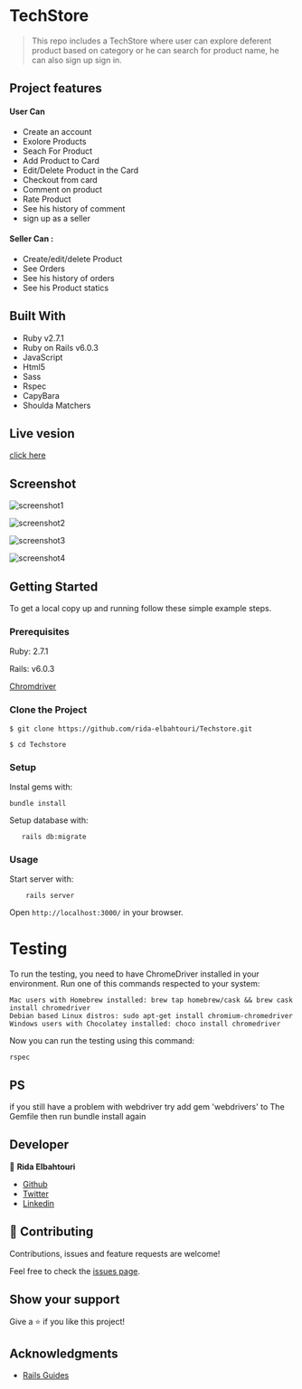 # TechStore

> This repo includes a TechStore where user can explore deferent product based on category or he can search for product name, he can also sign up sign in.

## Project features

#### User Can

- Create an account
- Exolore Products
- Seach For Product
- Add Product to Card
- Edit/Delete Product in the Card
- Checkout from card
- Comment on product
- Rate Product
- See his history of comment
- sign up as a seller

#### Seller Can :

- Create/edit/delete Product
- See Orders
- See his history of orders
- See his Product statics

## Built With

- Ruby v2.7.1
- Ruby on Rails v6.0.3
- JavaScript
- Html5
- Sass
- Rspec
- CapyBara
- Shoulda Matchers

## Live vesion

[click here](https://ancient-journey-67088.herokuapp.com)

## Screenshot

![screenshot1](app/assets/images/TechStore.png)

![screenshot2](app/assets/images/TechStore2.png)

![screenshot3](app/assets/images/TechStore3.png)

![screenshot4](app/assets/images/mobileV.png)

## Getting Started

To get a local copy up and running follow these simple example steps.

### Prerequisites

Ruby: 2.7.1

Rails: v6.0.3

[Chromdriver](https://github.com/SeleniumHQ/selenium/wiki/ChromeDriver)

### Clone the Project

```
$ git clone https://github.com/rida-elbahtouri/Techstore.git

$ cd Techstore
```

### Setup

Instal gems with:

```
bundle install
```

Setup database with:

```
   rails db:migrate
```

### Usage

Start server with:

```
    rails server
```

Open `http://localhost:3000/` in your browser.

# Testing

To run the testing, you need to have ChromeDriver installed in your environment.
Run one of this commands respected to your system:

```
Mac users with Homebrew installed: brew tap homebrew/cask && brew cask install chromedriver
Debian based Linux distros: sudo apt-get install chromium-chromedriver
Windows users with Chocolatey installed: choco install chromedriver

```

Now you can run the testing using this command:

```
rspec

```

## PS

if you still have a problem with webdriver try add gem 'webdrivers' to The Gemfile then run bundle install again

## Developer

👤 **Rida Elbahtouri**

- [Github](https://github.com/rida-elbahtouri)
- [Twitter](https://twitter.com/RElbahtouri)
- [Linkedin](https://www.linkedin.com/in/rida-elbahtouri/)

## 🤝 Contributing

Contributions, issues and feature requests are welcome!

Feel free to check the <a href="https://github.com/rida-elbahtouri/Techstore/issues" target="_blank">issues page</a>.

## Show your support

Give a ⭐️ if you like this project!

## Acknowledgments

- <a href="https://guides.rubyonrails.org/" target="_blank">Rails Guides</a>
